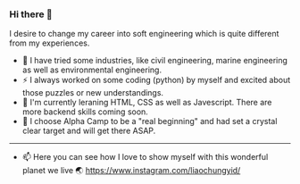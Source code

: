 ### Hi there 👋

I desire to change my career into soft engineering which is quite different from my experiences.
- 🔭 I have tried some industries, like civil engineering, marine engineering as well as environmental engineering. 
- ⚡ I always worked on some coding (python) by myself and excited about those puzzles or new understandings.
- 🤔 I'm currently leraning HTML, CSS as well as Javescript. There are more backend skills coming soon.
- 🌱 I choose Alpha Camp to be a "real beginning" and had set a crystal clear target and will get there ASAP. 

---

- 📫  Here you can see how I love to show myself with this wonderful planet we live 🌏 https://www.instagram.com/liaochungyid/

<!--
**liaochungyid/liaochungyid** is a ✨ _special_ ✨ repository because its `README.md` (this file) appears on your GitHub profile.

Here are some ideas to get you started:

- 🔭 I’m currently working on ...
- 🌱 I’m currently learning ...
- 👯 I’m looking to collaborate on ...
- 🤔 I’m looking for help with ...
- 💬 Ask me about ...
- 📫 How to reach me: ...
- 😄 Pronouns: ...
- ⚡ Fun fact: ...
-->
